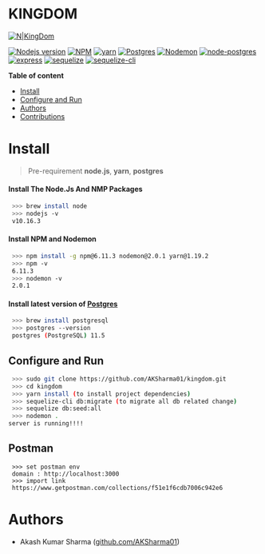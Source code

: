 # KINGDOM

[![N|KingDom](https://www.48hourslogo.com/48hourslogo_data/2018/04/15/72074_1523734206.png)](https://github.com/AKSharma01/kingdom)

[![Nodejs version](https://img.shields.io/badge/nodejs-10.16.3-blue.svg)](https://nodejs.org/en/blog/release/v10.16.3/) [![NPM](https://img.shields.io/badge/npm-6.11.3-skyblue.svg)](https://www.npmjs.com/package/npm/v/6.11.3) [![yarn](https://img.shields.io/badge/yarn-1.19.2-%23ff3300.svg)](https://github.com/yarnpkg/yarn#readme) [![Postgres](https://img.shields.io/badge/postgres-11.5-green.svg)](https://www.npmjs.com/package/mongoose/v/5.7.14)  [![Nodemon](https://img.shields.io/badge/nodemon-2.0.1-%23990099.svg)](https://www.npmjs.com/package/nodemon/v/2.0.1) [![node-postgres](https://img.shields.io/badge/pg-7.15.1-green.svg)](https://github.com/brianc/node-postgres) [![express](https://img.shields.io/badge/express-4.17.1-green.svg)](http://expressjs.com/) [![sequelize](https://img.shields.io/badge/sequelize-5.21.2-%2390099.svg)](https://sequelize.org/v5/) [![sequelize-cli](https://img.shields.io/badge/sequelize_cli-5.5.1-orange.svg)](https://github.com/sequelize/cli)


__Table of content__
    
- [Install](#install)
- [Configure and Run](#configure-and-run)
- [Authors](#authors)
- [Contributions](#contributions)


# Install
> Pre-requirement
**node.js**, **yarn**, **postgres**

#### Install The Node.Js And NMP Packages
```sh
 >>> brew install node
 >>> nodejs -v
 v10.16.3
```
#### Install NPM and Nodemon
```sh
 >>> npm install -g npm@6.11.3 nodemon@2.0.1 yarn@1.19.2
 >>> npm -v
 6.11.3
 >>> nodemon -v
 2.0.1
```

#### Install latest version of [Postgres](http://www.postgresqltutorial.com/)
```sh
 >>> brew install postgresql
 >>> postgres --version
 postgres (PostgreSQL) 11.5
```

## Configure and Run
```sh
 >>> sudo git clone https://github.com/AKSharma01/kingdom.git
 >>> cd kingdom
 >>> yarn install (to install project dependencies)
 >>> sequelize-cli db:migrate (to migrate all db related change)
 >>> sequelize db:seed:all
 >>> nodemon .
server is running!!!!
```

## Postman
```
 >>> set postman env 
 domain : http://localhost:3000
 >>> import link 
 https://www.getpostman.com/collections/f51e1f6cdb7006c942e6
```


# Authors
- Akash Kumar Sharma ([github.com/AKSharma01](https://github.com/AKSharma01))
